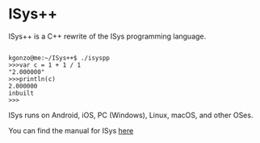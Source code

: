 # ISys++

<!-- ## WARNING - Do not venture further!

This is the experimental branch, everything here is not final.

For stable commits and releases, use the `master` branch. 

Thanks! -->

ISys++ is a C++ rewrite of the ISys programming language.

```

kgonzo@me:~/ISys++$ ./isyspp
>>>var c = 1 + 1 / 1
"2.000000"
>>>println(c)
2.000000
inbuilt
>>>

```

ISys runs on Android, iOS, PC (Windows), Linux, macOS, and other OSes.

You can find the manual for ISys [here](https://thekaigonzalez.github.io/ISysPP)